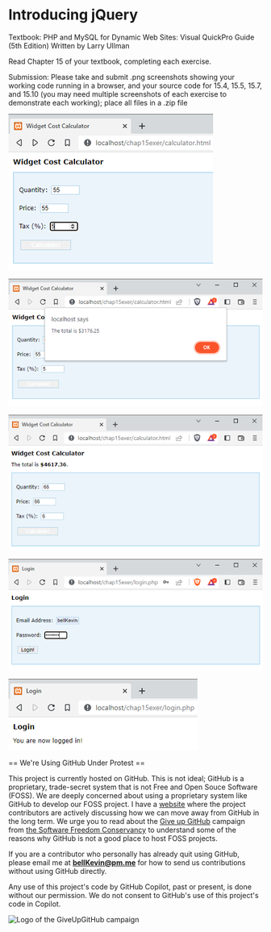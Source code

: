 # Introducing jQuery

Textbook: PHP and MySQL for Dynamic Web Sites: Visual QuickPro Guide (5th Edition) Written by Larry Ullman

Read Chapter 15 of your textbook, completing each exercise.  

Submission: Please take and submit .png screenshots showing your working code running in a browser, and your source code for 15.4, 15.5, 15.7, and 15.10 (you may need multiple screenshots of each exercise to demonstrate each working); place all files in a .zip file

![p](https://github.com/bell-kevin/chap15exer/blob/main/chap15exer/screenshots/15.4D%20with%20input.PNG)

![p](https://github.com/bell-kevin/chap15exer/blob/main/chap15exer/screenshots/15.5.PNG)

![p](https://github.com/bell-kevin/chap15exer/blob/main/chap15exer/screenshots/15.7.PNG)

![p](https://github.com/bell-kevin/chap15exer/blob/main/chap15exer/screenshots/bellkevin.PNG)

![p](https://github.com/bell-kevin/chap15exer/blob/main/chap15exer/screenshots/15.10%20logged-in.PNG)


== We're Using GitHub Under Protest ==

This project is currently hosted on GitHub.  This is not ideal; GitHub is a
proprietary, trade-secret system that is not Free and Open Souce Software
(FOSS).  We are deeply concerned about using a proprietary system like GitHub
to develop our FOSS project. I have a [website](https://bellKevin.me) where the
project contributors are actively discussing how we can move away from GitHub
in the long term.  We urge you to read about the [Give up GitHub](https://GiveUpGitHub.org) campaign 
from [the Software Freedom Conservancy](https://sfconservancy.org) to understand some of the reasons why GitHub is not 
a good place to host FOSS projects.

If you are a contributor who personally has already quit using GitHub, please
email me at **bellKevin@pm.me** for how to send us contributions without
using GitHub directly.

Any use of this project's code by GitHub Copilot, past or present, is done
without our permission.  We do not consent to GitHub's use of this project's
code in Copilot.

![Logo of the GiveUpGitHub campaign](https://sfconservancy.org/img/GiveUpGitHub.png)
